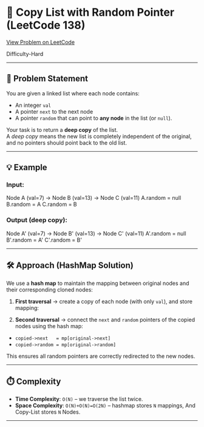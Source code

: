 # 🧩 Copy List with Random Pointer (LeetCode 138)
 [View Problem on LeetCode](https://leetcode.com/problems/copy-list-with-random-pointer/)
 
Difficulty-Hard

---
## 📌 Problem Statement
You are given a linked list where each node contains:
- An integer `val`
- A pointer `next` to the next node
- A pointer `random` that can point to **any node** in the list (or `null`).

Your task is to return a **deep copy** of the list.  
A *deep copy* means the new list is completely independent of the original, and no pointers should point back to the old list.

---

## 💡 Example

### Input:
Node A (val=7) → Node B (val=13) → Node C (val=11)
A.random = null
B.random = A
C.random = B

### Output (deep copy):
Node A' (val=7) → Node B' (val=13) → Node C' (val=11)
A'.random = null
B'.random = A'
C'.random = B'

---

## 🛠️ Approach (HashMap Solution)

We use a **hash map** to maintain the mapping between original nodes and their corresponding cloned nodes:

1. **First traversal** → create a copy of each node (with only `val`), and store mapping:

2. **Second traversal** → connect the `next` and `random` pointers of the copied nodes using the hash map:
- `copied->next   = mp[original->next]`
- `copied->random = mp[original->random]`

This ensures all random pointers are correctly redirected to the new nodes.

---

## ⏱️ Complexity
- **Time Complexity**: `O(N)` – we traverse the list twice.  
- **Space Complexity**: `O(N)+O(N)=O(2N)` – hashmap stores `N` mappings, And Copy-List stores `N` Nodes. 

---